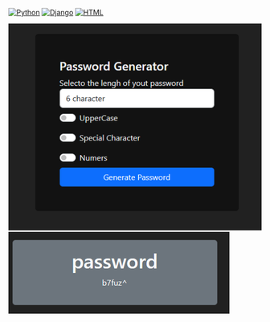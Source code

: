 [![Python](https://img.shields.io/badge/python-3.11.2-blue)](https://www.python.org/downloads/release/python-311/)
[![Django](https://img.shields.io/badge/Django-3.2-green.svg)](https://www.djangoproject.com/)
[![HTML](https://img.shields.io/badge/HTML-5-orange.svg)](https://www.w3.org/TR/html5/)


![Muestra Home](https://raw.githubusercontent.com/gaston010/django-generador/master/generator/home.png)
![Password Generada](https://raw.githubusercontent.com/gaston010/django-generador/master/generator/pass.png)
 